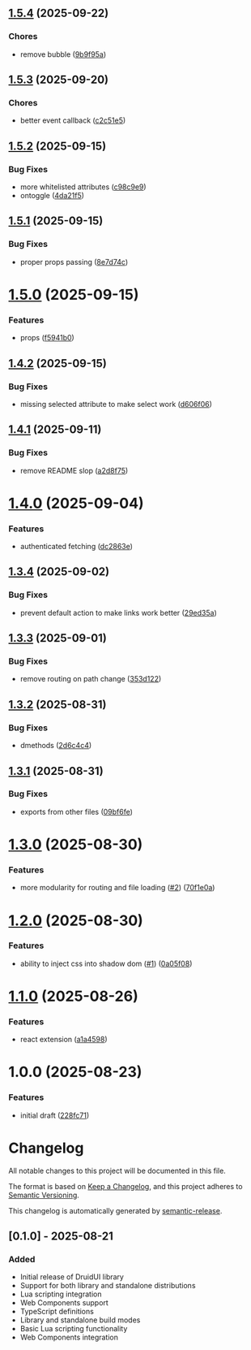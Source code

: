 ## [1.5.4](https://github.com/highcard-dev/druid-ui/compare/v1.5.3...v1.5.4) (2025-09-22)

### Chores

* remove bubble ([9b9f95a](https://github.com/highcard-dev/druid-ui/commit/9b9f95ae5279a71dd824685708861a07d9157881))

## [1.5.3](https://github.com/highcard-dev/druid-ui/compare/v1.5.2...v1.5.3) (2025-09-20)

### Chores

* better event callback ([c2c51e5](https://github.com/highcard-dev/druid-ui/commit/c2c51e5bc4f15dca4b477300821e9dc45f365955))

## [1.5.2](https://github.com/highcard-dev/druid-ui/compare/v1.5.1...v1.5.2) (2025-09-15)


### Bug Fixes

* more whitelisted attributes ([c98c9e9](https://github.com/highcard-dev/druid-ui/commit/c98c9e9b45c90b27a01616e44796740555a07c8c))
* ontoggle ([4da21f5](https://github.com/highcard-dev/druid-ui/commit/4da21f5506e72c0c939b6787b560aaa6f788498f))

## [1.5.1](https://github.com/highcard-dev/druid-ui/compare/v1.5.0...v1.5.1) (2025-09-15)


### Bug Fixes

* proper props passing ([8e7d74c](https://github.com/highcard-dev/druid-ui/commit/8e7d74c3177eb6bbeac96878379a2c1c0bffb2b7))

# [1.5.0](https://github.com/highcard-dev/druid-ui/compare/v1.4.2...v1.5.0) (2025-09-15)


### Features

* props ([f5941b0](https://github.com/highcard-dev/druid-ui/commit/f5941b0e3b12797ed2e41e2c4138f42a34df3ad4))

## [1.4.2](https://github.com/highcard-dev/druid-ui/compare/v1.4.1...v1.4.2) (2025-09-15)


### Bug Fixes

* missing selected attribute to make select work ([d606f06](https://github.com/highcard-dev/druid-ui/commit/d606f06ae294c4382c38eacadb26c8431d9dab98))

## [1.4.1](https://github.com/highcard-dev/druid-ui/compare/v1.4.0...v1.4.1) (2025-09-11)


### Bug Fixes

* remove README slop ([a2d8f75](https://github.com/highcard-dev/druid-ui/commit/a2d8f757ba27d15196076d8d931d1f844130c2d4))

# [1.4.0](https://github.com/highcard-dev/druid-ui/compare/v1.3.4...v1.4.0) (2025-09-04)


### Features

* authenticated fetching ([dc2863e](https://github.com/highcard-dev/druid-ui/commit/dc2863e1ed80c6ba06e58339040b91add52419fa))

## [1.3.4](https://github.com/highcard-dev/druid-ui/compare/v1.3.3...v1.3.4) (2025-09-02)


### Bug Fixes

* prevent default action to make links work better ([29ed35a](https://github.com/highcard-dev/druid-ui/commit/29ed35a7be7e855a51e7cbabc15043ca2dda94be))

## [1.3.3](https://github.com/highcard-dev/druid-ui/compare/v1.3.2...v1.3.3) (2025-09-01)


### Bug Fixes

* remove routing on path change ([353d122](https://github.com/highcard-dev/druid-ui/commit/353d122122af853ea282c752024e73227c4c6f6d))

## [1.3.2](https://github.com/highcard-dev/druid-ui/compare/v1.3.1...v1.3.2) (2025-08-31)


### Bug Fixes

* dmethods ([2d6c4c4](https://github.com/highcard-dev/druid-ui/commit/2d6c4c481243df1b9f92cdacfee7540e5910eb83))

## [1.3.1](https://github.com/highcard-dev/druid-ui/compare/v1.3.0...v1.3.1) (2025-08-31)


### Bug Fixes

* exports from other files ([09bf6fe](https://github.com/highcard-dev/druid-ui/commit/09bf6fe4348836922ff513fc83fd72dab2086107))

# [1.3.0](https://github.com/highcard-dev/druid-ui/compare/v1.2.0...v1.3.0) (2025-08-30)


### Features

* more modularity for routing and file loading ([#2](https://github.com/highcard-dev/druid-ui/issues/2)) ([70f1e0a](https://github.com/highcard-dev/druid-ui/commit/70f1e0ae4ba4825229e60b130af5043ff1f7a31f))

# [1.2.0](https://github.com/highcard-dev/druid-ui/compare/v1.1.0...v1.2.0) (2025-08-30)


### Features

* ability to inject css into shadow dom ([#1](https://github.com/highcard-dev/druid-ui/issues/1)) ([0a05f08](https://github.com/highcard-dev/druid-ui/commit/0a05f08aebfda612891ea0a01987418dc2d3bd46))

# [1.1.0](https://github.com/highcard-dev/druid-ui/compare/v1.0.0...v1.1.0) (2025-08-26)


### Features

* react extension ([a1a4598](https://github.com/highcard-dev/druid-ui/commit/a1a4598dfab5cc75d3da8dd8f8480a06fd3e69d6))

# 1.0.0 (2025-08-23)


### Features

* initial draft ([228fc71](https://github.com/highcard-dev/druid-ui/commit/228fc718bcb64cece19ef198f22cadc6bc481be4))

# Changelog

All notable changes to this project will be documented in this file.

The format is based on [Keep a Changelog](https://keepachangelog.com/en/1.0.0/),
and this project adheres to [Semantic Versioning](https://semver.org/spec/v2.0.0.html).

This changelog is automatically generated by [semantic-release](https://github.com/semantic-release/semantic-release).

## [0.1.0] - 2025-08-21

### Added

- Initial release of DruidUI library
- Support for both library and standalone distributions
- Lua scripting integration
- Web Components support
- TypeScript definitions
- Library and standalone build modes
- Basic Lua scripting functionality
- Web Components integration
